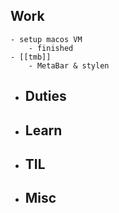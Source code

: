 ## Work
	- setup macos VM
		- finished
	- [[tmb]]
		- MetaBar & stylen
- ## Duties
- ## Learn
- ## TIL
- ## Misc